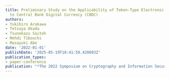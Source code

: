 ```yaml
---
title: Preliminary Study on the Applicability of Token-Type Electronic Cash System
  to Central Bank Digital Currency (CBDC)
authors:
- Yukihiro Arakawa
- Tetsuya Okuda
- Tsunekazu Saitoh
- Mehdi Tibouchi
- Masayuki Abe
date: '2022-01-01'
publishDate: '2025-05-19T18:41:59.420693Z'
publication_types:
- paper-conference
publication: "*The 2022 Symposium on Cryptography and Information Security (SCIS'22)*"
---
```

